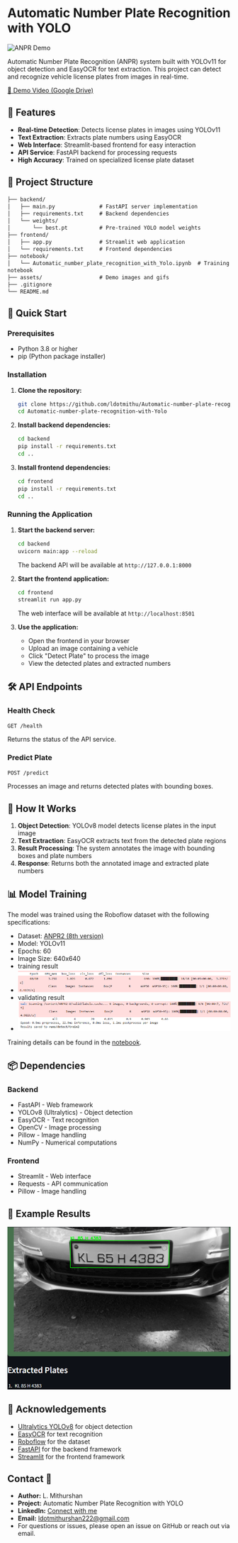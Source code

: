 # Automatic Number Plate Recognition with YOLO

![ANPR Demo](https://raw.githubusercontent.com/ldotmithu/Automatic-number-plate-recognition-with-Yolo/main/assets/demo.gif)


Automatic Number Plate Recognition (ANPR) system built with YOLOv11 for object detection and EasyOCR for text extraction. This project can detect and recognize vehicle license plates from images in real-time.


[🎥 Demo Video (Google Drive)](https://drive.google.com/file/d/1hph2oxjHLozs1JbmNoN6VVPS2DJeKiLf/view)


## 🎯 Features

- **Real-time Detection**: Detects license plates in images using YOLOv11
- **Text Extraction**: Extracts plate numbers using EasyOCR
- **Web Interface**: Streamlit-based frontend for easy interaction
- **API Service**: FastAPI backend for processing requests
- **High Accuracy**: Trained on specialized license plate dataset

## 📁 Project Structure

```
├── backend/
│   ├── main.py              # FastAPI server implementation
│   ├── requirements.txt     # Backend dependencies
│   └── weights/
│       └── best.pt          # Pre-trained YOLO model weights
├── frontend/
│   ├── app.py               # Streamlit web application
│   └── requirements.txt     # Frontend dependencies
├── notebook/
│   └── Automatic_number_plate_recognition_with_Yolo.ipynb  # Training notebook
├── assets/                  # Demo images and gifs
├── .gitignore
└── README.md
```

## 🚀 Quick Start

### Prerequisites

- Python 3.8 or higher
- pip (Python package installer)

### Installation

1. **Clone the repository:**
   ```bash
   git clone https://github.com/ldotmithu/Automatic-number-plate-recognition-with-Yolo.git
   cd Automatic-number-plate-recognition-with-Yolo
   ```

2. **Install backend dependencies:**
   ```bash
   cd backend
   pip install -r requirements.txt
   cd ..
   ```

3. **Install frontend dependencies:**
   ```bash
   cd frontend
   pip install -r requirements.txt
   cd ..
   ```

### Running the Application

1. **Start the backend server:**
   ```bash
   cd backend
   uvicorn main:app --reload
   ```
   The backend API will be available at `http://127.0.0.1:8000`

2. **Start the frontend application:**
   ```bash
   cd frontend
   streamlit run app.py
   ```
   The web interface will be available at `http://localhost:8501`

3. **Use the application:**
   - Open the frontend in your browser
   - Upload an image containing a vehicle
   - Click "Detect Plate" to process the image
   - View the detected plates and extracted numbers

## 🛠️ API Endpoints

### Health Check
```
GET /health
```
Returns the status of the API service.

### Predict Plate
```
POST /predict
```
Processes an image and returns detected plates with bounding boxes.


## 🧠 How It Works

1. **Object Detection**: YOLOv8 model detects license plates in the input image
2. **Text Extraction**: EasyOCR extracts text from the detected plate regions
3. **Result Processing**: The system annotates the image with bounding boxes and plate numbers
4. **Response**: Returns both the annotated image and extracted plate numbers

## 📊 Model Training

The model was trained using the Roboflow dataset with the following specifications:
- Dataset: [ANPR2 (8th version)](https://universe.roboflow.com/arvind-kumar-wjygd/anpr2-syxl7/dataset/8#)
- Model: YOLOv11
- Epochs: 60
- Image Size: 640x640
- training result
- ![image](https://github.com/ldotmithu/Dataset/blob/main/Screenshot%202025-09-01%20152841.png)
- validating result
- ![image](https://github.com/ldotmithu/Dataset/blob/main/Screenshot%202025-09-01%20152919.png)

Training details can be found in the [notebook](notebook/Automatic_number_plate_recognition_with_Yolo.ipynb).

## 📦 Dependencies

### Backend
- FastAPI - Web framework
- YOLOv8 (Ultralytics) - Object detection
- EasyOCR - Text recognition
- OpenCV - Image processing
- Pillow - Image handling
- NumPy - Numerical computations

### Frontend
- Streamlit - Web interface
- Requests - API communication
- Pillow - Image handling

## 📸 Example Results
![image](https://github.com/ldotmithu/Dataset/blob/main/Screenshot%202025-08-27%20141952.png)




## 🙏 Acknowledgements

- [Ultralytics YOLOv8](https://github.com/ultralytics/ultralytics) for object detection
- [EasyOCR](https://github.com/JaidedAI/EasyOCR) for text recognition
- [Roboflow](https://universe.roboflow.com) for the dataset
- [FastAPI](https://fastapi.tiangolo.com/) for the backend framework
- [Streamlit](https://streamlit.io/) for the frontend framework

## Contact 📧
- **Author:** L. Mithurshan  
- **Project:** Automatic Number Plate Recognition with YOLO  
- **LinkedIn:** [Connect with me](https://www.linkedin.com/in/mithurshan6)  
- **Email:** [ldotmithurshan222@gmail.com](mailto:ldotmithurshan222@gmail.com)  
- For questions or issues, please open an issue on GitHub or reach out via email.


